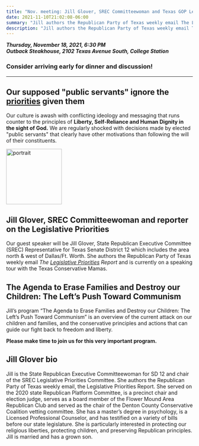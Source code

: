 ```yaml
---
title: "Nov. meeting: Jill Glover, SREC Committeewoman and Texas GOP Legislative Priorities reporter"
date: 2021-11-10T21:02:08-06:00
summary: "Jill authors the Republican Party of Texas weekly email The Legislative Priorities Report and is currently on a speaking tour with the Texas Conservative Mamas"
description: "Jill authors the Republican Party of Texas weekly email The Legislative Priorities Report and is currently on a speaking tour with the Texas Conservative Mamas"
---
```


**_Thursday, November 18, 2021, 6:30 PM_**  
**_<strong><span class="hilite">Outback Steakhouse</span></strong>, 2102 Texas Avenue South, College Station_**  

### Consider arriving early for dinner and discussion!

---

## Our supposed "public servants" ignore the [priorities](https://texasgop.org/priorities/) given them

Our culture is awash with conflicting ideology and messaging that runs counter to the principles of **Liberty, Self-Reliance and Human Dignity in the sight of God.**  We are regularly shocked with decisions made by elected "public servants" that clearly have other motivations than following the will of their constituents.  

<div class="align-right">
<img src="/img/jill-glover.jpg" alt="portrait" width="150">  
</div>

## Jill Glover, SREC Committeewoman and reporter on the Legislative Priorities

Our guest speaker will be Jill Glover, State Republican Executive Committee (SREC) Representative for Texas Senate District 12 which includes the area north & west of Dallas/Ft. Worth. She authors the Republican Party of Texas weekly email *The [Legislative Priorities](https://texasgop.org/priorities/) Report* and is currently on a speaking tour with the Texas Conservative Mamas.  

## The Agenda to Erase Families and Destroy our Children: The Left’s Push Toward Communism

Jill’s program “The Agenda to Erase Families and Destroy our Children: The Left’s Push Toward Communism” is an overview of the current attack on our children and families, and the conservative principles and actions that can guide our fight back to freedom and liberty.  

**Please make time to join us for this very important program.**   

## Jill Glover bio

Jill is the State Republican Executive Committeewoman for SD 12 and chair of the SREC Legislative Priorities Committee. She authors the Republican Party of Texas weekly email, the Legislative Priorities Report.  She served on the 2020 state Republican Platform Committee, is a precinct chair and election judge, serves as a board member of the Flower Mound Area Republican Club and served as the chair of the Denton County Conservative Coalition vetting committee.  She has a master’s degree in psychology, is a Licensed Professional Counselor, and has testified on a variety of bills before our state legislature. She is particularly interested in protecting our religious liberties, protecting children, and preserving Republican principles.  Jill is married and has a grown son.  